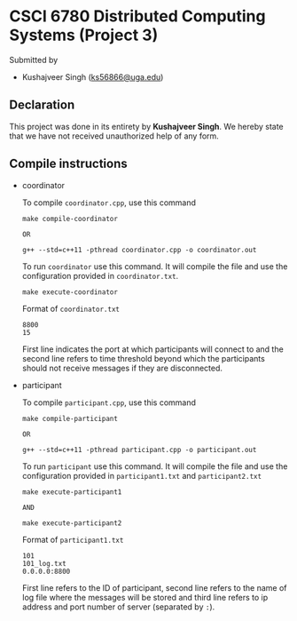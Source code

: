 # CSCI 6780 Distributed Computing Systems (Project 3)

Submitted by
- Kushajveer Singh (ks56866@uga.edu)

## Declaration

This project was done in its entirety by **Kushajveer Singh**. We hereby state that we have not received unauthorized help of any form.

## Compile instructions

- coordinator

    To compile `coordinator.cpp`, use this command
    ```
    make compile-coordinator

    OR

    g++ --std=c++11 -pthread coordinator.cpp -o coordinator.out
    ```

    To run `coordinator` use this command. It will compile the file and use the configuration provided in `coordinator.txt`.
    ```
    make execute-coordinator
    ```

    Format of `coordinator.txt`
    ```
    8800
    15
    ```
    
    First line indicates the port at which participants will connect to and the second line refers to time threshold beyond which the participants should not receive messages if they are disconnected.

- participant

    To compile `participant.cpp`, use this command
    ```
    make compile-participant

    OR

    g++ --std=c++11 -pthread participant.cpp -o participant.out
    ```

    To run `participant` use this command. It will compile the file and use the configuration provided in `participant1.txt` and `participant2.txt`
    ```
    make execute-participant1

    AND

    make execute-participant2
    ```

    Format of `participant1.txt`
    ```
    101
    101_log.txt
    0.0.0.0:8800
    ```

    First line refers to the ID of participant, second line refers to the name of log file where the messages will be stored and third line refers to ip address and port number of server (separated by `:`).